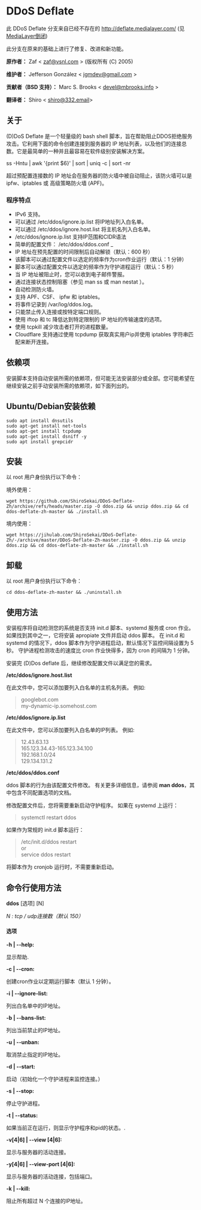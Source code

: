 # DDoS Deflate
此 DDoS Deflate 分支来自已经不存在的 http://deflate.medialayer.com/
(见[MediaLayer倒闭](http://www.webhostingtalk.com/showthread.php?t=1494121&highlight=medialayer))

此分支在原来的基础上进行了修复、改进和新功能。

**原作者：** Zaf < zaf@vsnl.com > (版权所有 (C) 2005)

**维护者：** Jefferson González < jgmdev@gmail.com >

**贡献者（BSD 支持）：** Marc S. Brooks < devel@mbrooks.info >

**翻译者：** Shiro < shiro@332.email>

## 关于

(D)DoS Deflate 是一个轻量级的 bash shell 脚本，旨在帮助阻止DDOS拒绝服务攻击。它利用下面的命令创建连接到服务器的 IP 地址列表，以及他们的连接总数。它是最简单的一种并且最容易在软件级别安装解决方案。

ss -Hntu | awk '{print $6}' | sort | uniq -c | sort -nr

超过预配置连接数的 IP 地址会在服务器的防火墙中被自动阻止，该防火墙可以是 ipfw、iptables 或 高级策略防火墙 (APF)。

### 程序特点

* IPv6 支持。
* 可以通过 /etc/ddos/ignore.ip.list 将IP地址列入白名单。
* 可以通过 /etc/ddos/ignore.host.list 将主机名列入白名单。
* /etc/ddos/ignore.ip.list 支持IP范围和CIDR语法
* 简单的配置文件： /etc/ddos/ddos.conf _
* IP 地址在预先配置的时间限制后自动解锁（默认：600 秒）
* 该脚本可以通过配置文件以选定的频率作为cron作业运行（默认：1 分钟）
* 脚本可以通过配置文件以选定的频率作为守护进程运行（默认：5 秒）
* 当 IP 地址被阻止时，您可以收到电子邮件警报。
* 通过连接状态控制阻塞（参见 man ss 或 man nestat ）。
* 自动检测防火墙。
* 支持 APF、CSF、 ipfw 和 iptables。
* 将事件记录到 /var/log/ddos.log。
* 只能禁止传入连接或按特定端口规则。
* 使用 iftop 和 tc 降低达到特定限制的 IP 地址的传输速度的选项。
* 使用 tcpkill 减少攻击者打开的进程数量。
* Cloudflare 支持通过使用 tcpdump 获取真实用户ip并使用 iptables 字符串匹配来断开连接。

## 依赖项

安装脚本支持自动安装所需的依赖项，但可能无法安装部分或全部。您可能希望在继续安装之前手动安装所需的依赖项，如下面列出的。

## Ubuntu/Debian安装依赖
```shell
sudo apt install dnsutils
sudo apt-get install net-tools
sudo apt-get install tcpdump
sudo apt-get install dsniff -y
sudo apt install grepcidr
```
## 安装

以 root 用户身份执行以下命令：

境外使用：
```shell
wget https://github.com/ShiroSekai/DDoS-Deflate-Zh/archive/refs/heads/master.zip -O ddos.zip && unzip ddos.zip && cd ddos-deflate-zh-master && ./install.sh
```

境内使用：
```shell
wget https://jihulab.com/ShiroSekai/DDoS-Deflate-Zh/-/archive/master/DDoS-Deflate-Zh-master.zip -O ddos.zip && unzip ddos.zip && cd ddos-deflate-zh-master && ./install.sh
```

## 卸载

以 root 用户身份执行以下命令：

```shell
cd ddos-deflate-zh-master && ./uninstall.sh
```

## 使用方法

安装程序将自动检测您的系统是否支持 init.d 脚本、systemd 服务或 cron 作业。 如果找到其中之一，它将安装 apropiate 文件并启动 ddos 脚本。 在 init.d 和 systemd 的情况下，ddos 脚本作为守护进程启动，默认情况下监控间隔设置为 5 秒。 守护进程检测攻击的速度比 cron 作业快得多，因为 cron 的间隔为 1 分钟。

安装完 (D)Dos deflate 后，继续修改配置文件以满足您的需求。

**/etc/ddos/ignore.host.list**

在此文件中，您可以添加要列入白名单的主机名列表。
例如:

> googlebot.com <br />
> my-dynamic-ip.somehost.com

**/etc/ddos/ignore.ip.list**

在此文件中，您可以添加要列入白名单的IP列表。
例如:

> 12.43.63.13 <br />
> 165.123.34.43-165.123.34.100 <br />
> 192.168.1.0/24 <br />
> 129.134.131.2

**/etc/ddos/ddos.conf**

ddos 脚本的行为由该配置文件修改。
有关更多详细信息，请参阅 **man ddos**，其中包含不同配置选项的文档。

修改配置文件后，您将需要重新启动守护程序。
如果在 systemd 上运行：

> systemctl restart ddos

如果作为常规的 init.d 脚本运行：

> /etc/init.d/ddos restart <br />
> or <br />
> service ddos restart

将脚本作为 cronjob 运行时，不需要重新启动。

## 命令行使用方法

**ddos** [选项] [N]

*N :  tcp / udp连接数（默认 150）*

#### 选项

**-h | --help:**

   显示帮助.

**-c | --cron:**

   创建cron作业以定期运行脚本（默认 1 分钟）。

**-i | --ignore-list:**

   列出白名单中的IP地址。

**-b | --bans-list:**

   列出当前禁止的IP地址。

**-u | --unban:**

   取消禁止指定的IP地址。

**-d | --start:**

   启动（初始化一个守护进程来监控连接。）

**-s | --stop:**

   停止守护进程。

**-t | --status:**

   如果当前正在运行，则显示守护程序和pid的状态。.

**-v[4|6] | --view [4|6]:**

   显示与服务器的活动连接。

**-y[4|6] | --view-port [4|6]:**

   显示与服务器的活动连接，包括端口。

**-k | --kill:**

   阻止所有超过 N 个连接的IP地址。
